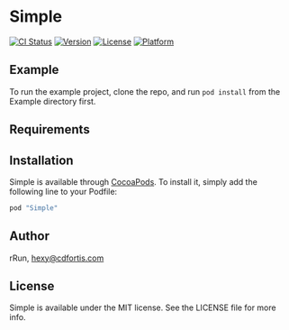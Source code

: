 # Simple

[![CI Status](http://img.shields.io/travis/rRun/Simple.svg?style=flat)](https://travis-ci.org/rRun/Simple)
[![Version](https://img.shields.io/cocoapods/v/Simple.svg?style=flat)](http://cocoapods.org/pods/Simple)
[![License](https://img.shields.io/cocoapods/l/Simple.svg?style=flat)](http://cocoapods.org/pods/Simple)
[![Platform](https://img.shields.io/cocoapods/p/Simple.svg?style=flat)](http://cocoapods.org/pods/Simple)

## Example

To run the example project, clone the repo, and run `pod install` from the Example directory first.

## Requirements

## Installation

Simple is available through [CocoaPods](http://cocoapods.org). To install
it, simply add the following line to your Podfile:

```ruby
pod "Simple"
```

## Author

rRun, hexy@cdfortis.com

## License

Simple is available under the MIT license. See the LICENSE file for more info.
